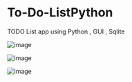 # To-Do-ListPython
TODO List app using Python , GUI , Sqlite




![image](https://github.com/user-attachments/assets/e89515d2-75b3-4d50-9163-82739e1ff601)


![image](https://github.com/user-attachments/assets/2e4be58f-ddfa-4540-9f73-5c88c2e45ce7)


![image](https://github.com/user-attachments/assets/67f36ca2-2086-47ff-bcf9-fabccf7dc8cf)



